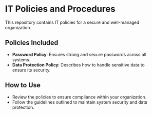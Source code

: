 # IT Policies and Procedures

This repository contains IT policies for a secure and well-managed organization.

## Policies Included
- **Password Policy**: Ensures strong and secure passwords across all systems.
- **Data Protection Policy**: Describes how to handle sensitive data to ensure its security.

## How to Use
- Review the policies to ensure compliance within your organization.
- Follow the guidelines outlined to maintain system security and data protection.
